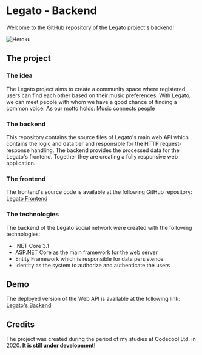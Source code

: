 ﻿# Legato - Backend
Welcome to the GitHub repository of the Legato project's backend!

![Heroku](https://heroku-badge.herokuapp.com/?app=legato-social)

## The project
### The idea
The Legato project aims to create a community space where registered users can find each other based on their music
preferences. With Legato, we can meet people with whom we have a good chance of finding a common voice. As our motto
holds: Music connects people

### The backend
This repository contains the source files of Legato's main web API which contains the logic and data tier and
responsible for the HTTP request-response handling. The backend provides the processed data for the Legato's frontend.
Together they are creating a fully responsive web application.

### The frontend
The frontend's source code is available at the following GitHub repository: [Legato Frontend](https://github.com/MParoczi/Legato-Frontend)

### The technologies
The backend of the Legato social network were created with the following technologies:
 * .NET Core 3.1
 * ASP.NET Core as the main framework for the web server
 * Entity Framework which is responsible for data persistence
 * Identity as the system to authorize and authenticate the users

## Demo
The deployed version of the Web API is available at the following link: [Legato's Backend](https://legato-social.herokuapp.com/)

## Credits
The project was created during the period of my studies at Codecool Ltd. in 2020. **It is still under development!**